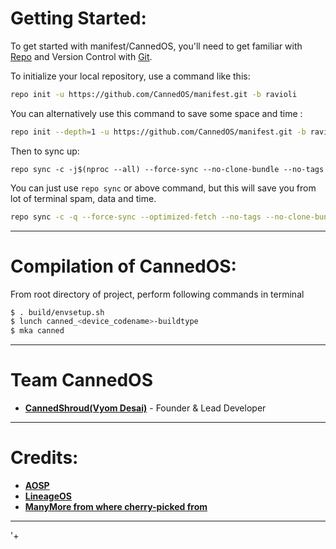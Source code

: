  Getting Started:
 ==============

To get started with manifest/CannedOS, you'll need to get familiar with [Repo](https://source.android.com/source/using-repo.html) and Version Control with [Git](https://source.android.com/source/version-control.html).

To initialize your local repository, use a command like this:

```bash
repo init -u https://github.com/CannedOS/manifest.git -b ravioli

```
You can alternatively use this command to save some space and time :

```bash
repo init --depth=1 -u https://github.com/CannedOS/manifest.git -b ravioli

```

Then to sync up:

```
repo sync -c -j$(nproc --all) --force-sync --no-clone-bundle --no-tags
```
You can just use `repo sync` or above command, but this will save you from lot of terminal spam, data and time.
```bash
repo sync -c -q --force-sync --optimized-fetch --no-tags --no-clone-bundle --prune -j$(nproc --all)
```
---------------------------------------------------------------------------------------
 Compilation of CannedOS:
 ==================

From root directory of project, perform following commands in terminal

```bash
$ . build/envsetup.sh
$ lunch canned_<device_codename>-buildtype
$ mka canned
```
---------------------------------------------------------------------------------------
 Team CannedOS
 ===============

 * [**CannedShroud(Vyom Desai)**](https://t.me/CannedShroudted) - Founder & Lead Developer
 
---------------------------------------------------------------------------------------
 Credits:
 =======

 * [**AOSP**](https://github.com/AOSP)
 * [**LineageOS**](https://github.com/LineageOS)
 * [**ManyMore from where cherry-picked from**](https://github.com)

---------------------------------------------------------------------------------------
'+
